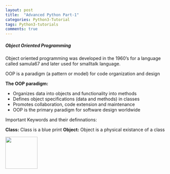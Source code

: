 ```yaml
---
layout: post
title:  "Advanced Python Part-1"
categories: Python3-Tutorial
tags: Python3-tutorials
comments: true
---
```


##### Object Oriented Programming

Object oriented programming was developed in the 1960’s for a language called samula67 and later used for smalltalk language.

OOP is a paradigm (a pattern or model) for code organization and design

**The OOP paradigm:**

+ Organizes data into objects and functionality into methods
+ Defines object specifications (data and methods) in classes
+ Promotes collaboration, code extension and maintenance
+ OOP is the primary paradigm for software design worldwide


Important Keywords and their definnations:

**Class:** Class is a blue print
**Object:** Object is a physical existance of a class

<img src="../img/post_images/sample_class.png" width="100" height="100">
